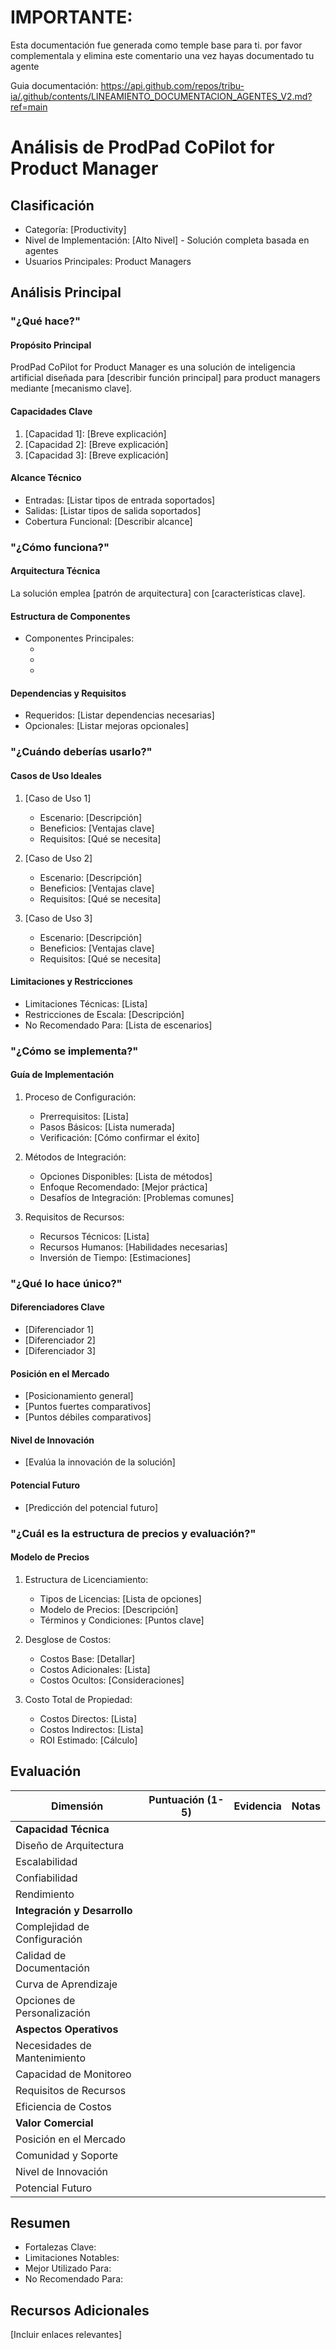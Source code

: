 # IMPORTANTE:

Esta documentación fue generada como temple base para ti. por favor complementala y elimina este comentario una vez hayas documentado tu agente

Guia documentación: https://api.github.com/repos/tribu-ia/.github/contents/LINEAMIENTO_DOCUMENTACION_AGENTES_V2.md?ref=main


# Análisis de ProdPad CoPilot for Product Manager

## Clasificación
- Categoría: [Productivity]
- Nivel de Implementación: [Alto Nivel] - Solución completa basada en agentes
- Usuarios Principales: Product Managers

## Análisis Principal

### "¿Qué hace?"

#### Propósito Principal
ProdPad CoPilot for Product Manager es una solución de inteligencia artificial diseñada para [describir función principal] para product managers mediante [mecanismo clave].

#### Capacidades Clave
1. [Capacidad 1]: [Breve explicación]
2. [Capacidad 2]: [Breve explicación]
3. [Capacidad 3]: [Breve explicación]

#### Alcance Técnico
- Entradas: [Listar tipos de entrada soportados]
- Salidas: [Listar tipos de salida soportados]
- Cobertura Funcional: [Describir alcance]

### "¿Cómo funciona?"

#### Arquitectura Técnica
La solución emplea [patrón de arquitectura] con [características clave].

#### Estructura de Componentes
- Componentes Principales:
  - [Componente 1]: [Propósito]
  - [Componente 2]: [Propósito]
  - [Componente 3]: [Propósito]

#### Dependencias y Requisitos
- Requeridos: [Listar dependencias necesarias]
- Opcionales: [Listar mejoras opcionales]

### "¿Cuándo deberías usarlo?"

#### Casos de Uso Ideales
1. [Caso de Uso 1]
   - Escenario: [Descripción]
   - Beneficios: [Ventajas clave]
   - Requisitos: [Qué se necesita]

2. [Caso de Uso 2]
   - Escenario: [Descripción]
   - Beneficios: [Ventajas clave]
   - Requisitos: [Qué se necesita]

3. [Caso de Uso 3]
   - Escenario: [Descripción]
   - Beneficios: [Ventajas clave]
   - Requisitos: [Qué se necesita]

#### Limitaciones y Restricciones
- Limitaciones Técnicas: [Lista]
- Restricciones de Escala: [Descripción]
- No Recomendado Para: [Lista de escenarios]

### "¿Cómo se implementa?"

#### Guía de Implementación
1. Proceso de Configuración:
   - Prerrequisitos: [Lista]
   - Pasos Básicos: [Lista numerada]
   - Verificación: [Cómo confirmar el éxito]

2. Métodos de Integración:
   - Opciones Disponibles: [Lista de métodos]
   - Enfoque Recomendado: [Mejor práctica]
   - Desafíos de Integración: [Problemas comunes]

3. Requisitos de Recursos:
   - Recursos Técnicos: [Lista]
   - Recursos Humanos: [Habilidades necesarias]
   - Inversión de Tiempo: [Estimaciones]

### "¿Qué lo hace único?"

#### Diferenciadores Clave
- [Diferenciador 1]
- [Diferenciador 2]
- [Diferenciador 3]

#### Posición en el Mercado
- [Posicionamiento general]
- [Puntos fuertes comparativos]
- [Puntos débiles comparativos]

#### Nivel de Innovación
- [Evalúa la innovación de la solución]

#### Potencial Futuro
- [Predicción del potencial futuro]

### "¿Cuál es la estructura de precios y evaluación?"

#### Modelo de Precios
1. Estructura de Licenciamiento:
   - Tipos de Licencias: [Lista de opciones]
   - Modelo de Precios: [Descripción]
   - Términos y Condiciones: [Puntos clave]

2. Desglose de Costos:
   - Costos Base: [Detallar]
   - Costos Adicionales: [Lista]
   - Costos Ocultos: [Consideraciones]

3. Costo Total de Propiedad:
   - Costos Directos: [Lista]
   - Costos Indirectos: [Lista]
   - ROI Estimado: [Cálculo]

## Evaluación

| Dimensión | Puntuación (1-5) | Evidencia | Notas |
|-----------|------------------|-----------|-------|
| **Capacidad Técnica** |  |  |  |
| Diseño de Arquitectura |  |  |  |
| Escalabilidad |  |  |  |
| Confiabilidad |  |  |  |
| Rendimiento |  |  |  |
| **Integración y Desarrollo** |  |  |  |
| Complejidad de Configuración |  |  |  |
| Calidad de Documentación |  |  |  |
| Curva de Aprendizaje |  |  |  |
| Opciones de Personalización |  |  |  |
| **Aspectos Operativos** |  |  |  |
| Necesidades de Mantenimiento |  |  |  |
| Capacidad de Monitoreo |  |  |  |
| Requisitos de Recursos |  |  |  |
| Eficiencia de Costos |  |  |  |
| **Valor Comercial** |  |  |  |
| Posición en el Mercado |  |  |  |
| Comunidad y Soporte |  |  |  |
| Nivel de Innovación |  |  |  |
| Potencial Futuro |  |  |  |

## Resumen
- Fortalezas Clave:
- Limitaciones Notables:
- Mejor Utilizado Para:
- No Recomendado Para:

## Recursos Adicionales
[Incluir enlaces relevantes]
